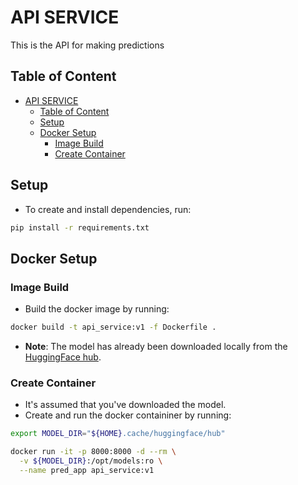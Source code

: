# API SERVICE

This is the API for making predictions

## Table of Content

- [API SERVICE](#api-service)
  - [Table of Content](#table-of-content)
  - [Setup](#setup)
  - [Docker Setup](#docker-setup)
    - [Image Build](#image-build)
    - [Create Container](#create-container)

## Setup

- To create and install dependencies, run:

```sh
pip install -r requirements.txt
```

## Docker Setup

### Image Build

- Build the docker image by running:

```sh
docker build -t api_service:v1 -f Dockerfile .
```

- **Note**: The model has already been downloaded locally from the [HuggingFace hub](https://huggingface.co/chineidu/bert-finetuned-ner).

### Create Container

- It's assumed that you've downloaded the model.
- Create and run the docker containiner by running:

```sh
export MODEL_DIR="${HOME}.cache/huggingface/hub"

docker run -it -p 8000:8000 -d --rm \
  -v ${MODEL_DIR}:/opt/models:ro \
  --name pred_app api_service:v1
```
